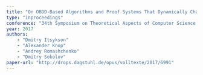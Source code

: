 ```yaml
---
title: "On OBDD-Based Algorithms and Proof Systems That Dynamically Change Order of Variables"
type: "inproceedings"
conference: "34th Symposium on Theoretical Aspects of Computer Science (STACS 2017)"
year: 2017
authors:    
    - "Dmitry Itsykson"
    - "Alexander Knop"
    - "Andrey Romashchenko"
    - "Dmitry Sokolov"
paper-url: "http://drops.dagstuhl.de/opus/volltexte/2017/6991"
---
```

